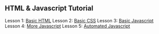 ## HTML & Javascript Tutorial

Lesson 1: <a href="https://jsfiddle.net/c1mLx5ej/" target="_blank">Basic HTML</a>
Lesson 2: <a href="https://jsfiddle.net/x9hfq4je/" target="_blank">Basic CSS</a>
Lesson 3: <a href="https://jsfiddle.net/v3xm5sg9/" target="_blank">Basic Javascript</a>
Lesson 4: <a href="https://jsfiddle.net/rsjkb36u/" target="_blank">More Javascript</a>
Lesson 5: <a href="https://jsfiddle.net/fc5j8r7g/" target="_blank">Automated Javascript</a>
